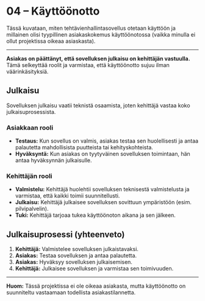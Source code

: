 # 04 – Käyttöönotto

Tässä kuvataan, miten tehtävienhallintasovellus otetaan käyttöön ja millainen olisi tyypillinen asiakaskokemus käyttöönotossa (vaikka minulla ei ollut projektissa oikeaa asiaskasta).

---

**Asiakas on päättänyt, että sovelluksen julkaisu on kehittäjän vastuulla.** Tämä selkeyttää roolit ja varmistaa, että käyttöönotto sujuu ilman väärinkäsityksiä.

## Julkaisu

Sovelluksen julkaisu vaatii teknistä osaamista, joten kehittäjä vastaa koko julkaisuprosessista.

### Asiakkaan rooli

- **Testaus:** Kun sovellus on valmis, asiakas testaa sen huolellisesti ja antaa palautetta mahdollisista puutteista tai kehityskohteista.
- **Hyväksyntä:** Kun asiakas on tyytyväinen sovelluksen toimintaan, hän antaa hyväksynnän julkaisulle.

### Kehittäjän rooli

- **Valmistelu:** Kehittäjä huolehtii sovelluksen teknisestä valmistelusta ja varmistaa, että kaikki toimii suunnitellusti.
- **Julkaisu:** Kehittäjä julkaisee sovelluksen sovittuun ympäristöön (esim. pilvipalvelin).
- **Tuki:** Kehittäjä tarjoaa tukea käyttöönoton aikana ja sen jälkeen.

## Julkaisuprosessi (yhteenveto)

1. **Kehittäjä:** Valmistelee sovelluksen julkaistavaksi.
2. **Asiakas:** Testaa sovelluksen ja antaa palautetta.
3. **Asiakas:** Hyväksyy sovelluksen julkaisemisen.
4. **Kehittäjä:** Julkaisee sovelluksen ja varmistaa sen toimivuuden.

---

**Huom:** Tässä projektissa ei ole oikeaa asiakasta, mutta käyttöönotto on suunniteltu vastaamaan todellista asiakastilannetta.